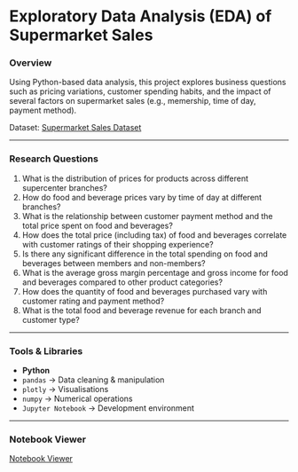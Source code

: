# Exploratory Data Analysis (EDA) of Supermarket Sales

### Overview  
Using Python-based data analysis, this project explores business questions such as pricing variations, customer spending habits, and the impact of several factors on supermarket sales (e.g., memership, time of day, payment method).

Dataset: [Supermarket Sales Dataset](https://www.kaggle.com/datasets/aungpyaeap/supermarket-sales)  

---

### Research Questions  
1) What is the distribution of prices for products across different supercenter branches?
2) How do food and beverage prices vary by time of day at different branches?
3) What is the relationship between customer payment method and the total price spent on food and beverages?
4) How does the total price (including tax) of food and beverages correlate with customer ratings of their shopping experience?
5) Is there any significant difference in the total spending on food and beverages between members and non-members?
6) What is the average gross margin percentage and gross income for food and beverages compared to other product categories?
7) How does the quantity of food and beverages purchased vary with customer rating and payment method?
8) What is the total food and beverage revenue for each branch and customer type?

---

### Tools & Libraries  
- **Python**  
- `pandas` → Data cleaning & manipulation  
- `plotly` → Visualisations  
- `numpy` → Numerical operations  
- `Jupyter Notebook` → Development environment  

---

### Notebook Viewer
[Notebook Viewer](https://nbviewer.org/github/annamoskow/supermarket-sales-analysis/blob/main/Supermarket%20Sales.ipynb)
